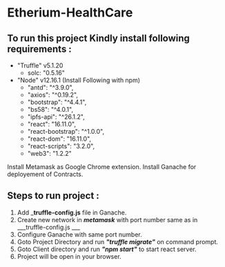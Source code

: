 # Etherium-HealthCare
## To run this project Kindly install following requirements :

* "Truffle" v5.1.20
    * solc: "0.5.16"
* "Node" v12.16.1 (Install Following with npm)
  * "antd": "^3.9.0",
  * "axios": "^0.19.2",
  * "bootstrap": "^4.4.1",
  * "bs58": "^4.0.1",
  * "ipfs-api": "^26.1.2",
  * "react": "16.11.0",
  * "react-bootstrap": "^1.0.0",
  * "react-dom": "16.11.0",
  * "react-scripts": "3.2.0",
  * "web3": "1.2.2"

Install Metamask as Google Chrome extension.
Install Ganache for deployement of Contracts.

## Steps to run project : 
1) Add ___truffle-config.js__ file in Ganache.
2) Create new network in ___metamask___ with port number same as in ___truffle-config.js ___
3) Configure Ganache with same port number.
4) Goto Project Directory and run ___"truffle migrate"___ on command prompt.
5) Goto Client directory and run ___"npm start"___ to start react server.
6) Project will be open in your browser.
